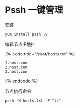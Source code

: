 # Pssh 一键管理

安装

```text
yum install pssh -y
```

编辑节点IP地扯

{% code title="/root/hosts.txt" %}
```text
1.host.com
2.host.com
3.host.com
```
{% endcode %}

节点执行命令

```text
pssh -H hosts.txt -P "ls"
```



